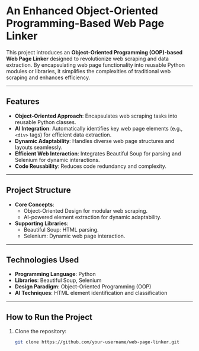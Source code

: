 # An Enhanced Object-Oriented Programming-Based Web Page Linker

This project introduces an **Object-Oriented Programming (OOP)-based Web Page Linker** designed to revolutionize web scraping and data extraction. By encapsulating web page functionality into reusable Python modules or libraries, it simplifies the complexities of traditional web scraping and enhances efficiency.

---

## Features

- **Object-Oriented Approach**: Encapsulates web scraping tasks into reusable Python classes.
- **AI Integration**: Automatically identifies key web page elements (e.g., `<div>` tags) for efficient data extraction.
- **Dynamic Adaptability**: Handles diverse web page structures and layouts seamlessly.
- **Efficient Web Interaction**: Integrates Beautiful Soup for parsing and Selenium for dynamic interactions.
- **Code Reusability**: Reduces code redundancy and complexity.

---

## Project Structure

- **Core Concepts**:
  - Object-Oriented Design for modular web scraping.
  - AI-powered element extraction for dynamic adaptability.
- **Supporting Libraries**:
  - Beautiful Soup: HTML parsing.
  - Selenium: Dynamic web page interaction.

---

## Technologies Used

- **Programming Language**: Python
- **Libraries**: Beautiful Soup, Selenium
- **Design Paradigm**: Object-Oriented Programming (OOP)
- **AI Techniques**: HTML element identification and classification

---

## How to Run the Project

1. Clone the repository:
   ```bash
   git clone https://github.com/your-username/web-page-linker.git
